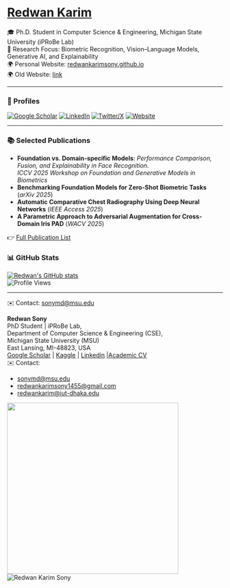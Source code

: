 
# [Redwan Karim](https://redwankarimsony.github.io/)

🎓 Ph.D. Student in Computer Science & Engineering, Michigan State University (iPRoBe Lab)  
🔬 Research Focus: Biometric Recognition, Vision–Language Models, Generative AI, and Explainability  
🌍 Personal Website: [redwankarimsony.github.io](https://redwankarimsony.github.io/)  
🌍 Old Website: [link](https://github.com/redwankarimsony/redwankarimsony/blob/main/README_OLD.md)

---

### 🔗 Profiles
[![Google Scholar](https://img.shields.io/badge/Scholar-4285F4?style=flat&logo=google-scholar&logoColor=white)](https://scholar.google.com/citations?user=GhqjRu8AAAAJ&hl=en)
[![LinkedIn](https://img.shields.io/badge/LinkedIn-0A66C2?style=flat&logo=linkedin&logoColor=white)](https://www.linkedin.com/in/redwankarimsony/)
[![Twitter/X](https://img.shields.io/badge/Twitter-000000?style=flat&logo=x&logoColor=white)](https://x.com/RedwanSony)
[![Website](https://img.shields.io/badge/Website-21759B?style=flat&logo=githubpages&logoColor=white)](https://redwankarimsony.github.io/)

---

### 📚 Selected Publications
- **Foundation vs. Domain-specific Models**: *Performance Comparison, Fusion, and Explainability in Face Recognition.*  
  *ICCV 2025 Workshop on Foundation and Generative Models in Biometrics*  
- **Benchmarking Foundation Models for Zero-Shot Biometric Tasks** (*arXiv 2025*)  
- **Automatic Comparative Chest Radiography Using Deep Neural Networks** (*IEEE Access 2025*)  
- **A Parametric Approach to Adversarial Augmentation for Cross-Domain Iris PAD** (*WACV 2025*)  

👉 [Full Publication List](https://redwankarimsony.github.io/publications/)  



### 📊 GitHub Stats
[![Redwan's GitHub stats](https://github-readme-stats.vercel.app/api?username=redwankarimsony&show_icons=true&theme=radical)](https://github.com/redwankarimsony)  
![Profile Views](https://komarev.com/ghpvc/?username=redwankarimsony&color=blue)  

---

✉️ Contact: sonymd@msu.edu  





**Redwan  Sony** <br/>
PhD Student | iPRoBe Lab, <br/>
Department of Computer Science & Engineering (CSE), <br/>
Michigan State University (MSU) <br/>
East Lansing, MI-48823, USA <br/>
[Google Scholar]([https://scholar.google.com/citations?user=bQeQW8AAAAAJ&hl=en](https://scholar.google.com/citations?hl=en&user=GhqjRu8AAAAJ)) |  [Kaggle]([https://www.kaggle.com/redwankarimsony](https://www.kaggle.com/redwankarimsony)) | [Linkedin]([https://bd.linkedin.com/in/redwankarimsony/](https://www.linkedin.com/in/redwankarimsony/))  |[Academic CV](https://redwankarimsony.github.io/assets/pdf/short_resume_redwan.pdf) </br>
✉️ Contact:  
- sonymd@msu.edu  
- redwankarimsony1455@gmail.com  
- redwankarim@iut-dhaka.edu 
	

[<img align="left" width="400" src="https://github-readme-stats.vercel.app/api?username=redwankarimsony&show_icons=true"/>](https://github.com/redwankarimsony/)
<p><img align='left' src="https://komarev.com/ghpvc/?username=redwankarimsony" alt="Redwan Karim Sony" /> </p>
